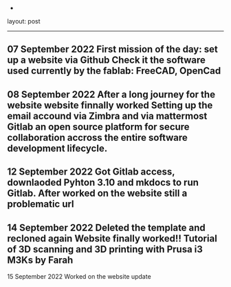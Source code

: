 -
layout: post

---

07 September 2022
First mission of the day: set up a website via Github
Check it the software used  currently by the fablab: FreeCAD, OpenCad
---
08 September 2022
After a long journey for the website website finnally worked
Setting up the email accound via Zimbra and via mattermost Gitlab an open source platform for secure collaboration accross the entire software development lifecycle.
---
12 September 2022
Got Gitlab access, downlaoded Pyhton 3.10 and mkdocs to run Gitlab.
After worked on the website still a problematic url 
---
14 September 2022
Deleted the template and recloned again
Website finally worked!!
Tutorial of 3D scanning and 3D printing with Prusa i3 M3Ks by Farah
---
15 September 2022
Worked on the website update